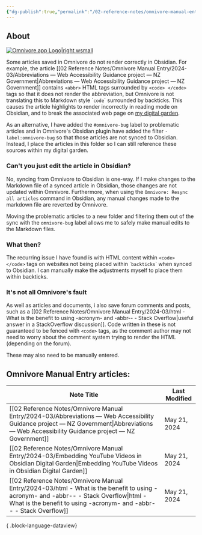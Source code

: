 ```yaml
---
{"dg-publish":true,"permalink":"/02-reference-notes/omnivore-manual-entry/00-about-omnivore-manual-entry/","metatags":{"description":"Workarounds for importing bugged Omnivore articles to Obsidian","og:image":"https://i.imgur.com/LmCg5HX.png"}}
---
```



## About

[![Omnivore.app Logo|right wsmall](https://i.imgur.com/0YszZiM.png)](https://omnivore.app/)

Some articles saved in Omnivore do not render correctly in Obsidian. For example, the article [[02 Reference Notes/Omnivore Manual Entry/2024-03/Abbreviations — Web Accessibility Guidance project — NZ Government\|Abbreviations — Web Accessibility Guidance project — NZ Government]] contains `<abbr>` HTML tags surrounded by `<code> </code>` tags so that it does not render the abbreviation, but Omnivore is not translating this to Markdown style \``code`\` surrounded by backticks. This causes the article highlights to render incorrectly in reading mode on Obsidian, and to break the associated web page on [my digital garden](https://morrowind-modding-with-massivejuice.vercel.app/).

As an alternative, I have added the `#omnivore-bug` label to problematic articles and in Omnivore's Obsidian plugin have added the filter `-label:omnivore-bug` so that those articles are not synced to Obsidian. Instead, I place the articles in this folder so I can still reference these sources within my digital garden.

### Can't you just edit the article in Obsidian?

No, syncing from Omnivore to Obsidian is one-way. If I make changes to the Markdown file of a synced article in Obsidian, those changes are not updated within Omnivore. Furthermore, when using the `Omnivore: Resync all articles` command in Obsidian, any manual changes made to the markdown file are reverted by Omnivore. 

Moving the problematic articles to a new folder and filtering them out of the sync with the `omnivore-bug` label allows me to safely make manual edits to the Markdown files.

### What then?

The recurring issue I have found is with HTML content within `<code> </code>` tags on websites not being placed within \``backticks`\` when synced to Obsidian. I can manually make the adjustments myself to place them within backticks.

### It's not all Omnivore's fault

As well as articles and documents, i also save forum comments and posts, such as a [[02 Reference Notes/Omnivore Manual Entry/2024-03/html - What is the benefit to using -acronym- and -abbr-- - Stack Overflow\|useful answer in a StackOverflow discussion]]. Code written in these is not guaranteed to be fenced with `<code>` tags, as the comment author may not need to worry about the comment system trying to render the HTML (depending on the forum).

These may also need to be manually entered.

## Omnivore Manual Entry articles:

| Note Title                                                                                                                                                                                                     | Last Modified |
| -------------------------------------------------------------------------------------------------------------------------------------------------------------------------------------------------------------- | ------------- |
| [[02 Reference Notes/Omnivore Manual Entry/2024-03/Abbreviations — Web Accessibility Guidance project — NZ Government\|Abbreviations — Web Accessibility Guidance project — NZ Government]]                 | May 21, 2024  |
| [[02 Reference Notes/Omnivore Manual Entry/2024-03/Embedding YouTube Videos in Obsidian Digital Garden\|Embedding YouTube Videos in Obsidian Digital Garden]]                                               | May 21, 2024  |
| [[02 Reference Notes/Omnivore Manual Entry/2024-03/html - What is the benefit to using -acronym- and -abbr-- - Stack Overflow\|html - What is the benefit to using -acronym- and -abbr-- - Stack Overflow]] | May 21, 2024  |

{ .block-language-dataview}